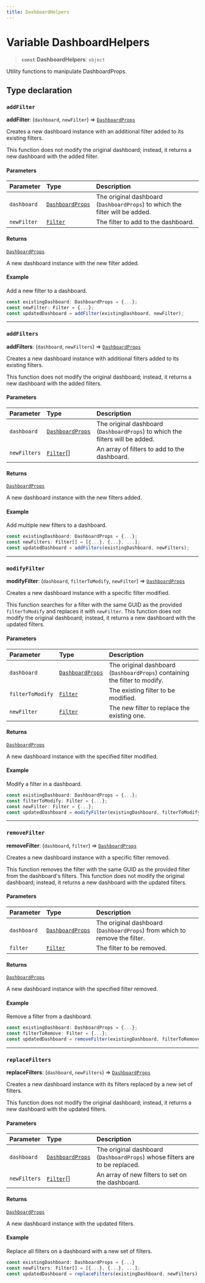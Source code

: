 ```yaml
---
title: DashboardHelpers
---
```


# Variable DashboardHelpers

> **`const`** **DashboardHelpers**: `object`

Utility functions to manipulate DashboardProps.

## Type declaration

### `addFilter`

**addFilter**: (`dashboard`, `newFilter`) => [`DashboardProps`](../interfaces/interface.DashboardProps.md)

Creates a new dashboard instance with an additional filter added to its existing filters.

This function does not modify the original dashboard; instead, it returns a new dashboard with the added filter.

#### Parameters

| Parameter | Type | Description |
| :------ | :------ | :------ |
| `dashboard` | [`DashboardProps`](../interfaces/interface.DashboardProps.md) | The original dashboard (`DashboardProps`) to which the filter will be added. |
| `newFilter` | [`Filter`](../../sdk-data/interfaces/interface.Filter.md) | The filter to add to the dashboard. |

#### Returns

[`DashboardProps`](../interfaces/interface.DashboardProps.md)

A new dashboard instance with the new filter added.

#### Example

Add a new filter to a dashboard.
```ts
const existingDashboard: DashboardProps = {...};
const newFilter: Filter = {...};
const updatedDashboard = addFilter(existingDashboard, newFilter);
```

***

### `addFilters`

**addFilters**: (`dashboard`, `newFilters`) => [`DashboardProps`](../interfaces/interface.DashboardProps.md)

Creates a new dashboard instance with additional filters added to its existing filters.

This function does not modify the original dashboard; instead, it returns a new dashboard with the added filters.

#### Parameters

| Parameter | Type | Description |
| :------ | :------ | :------ |
| `dashboard` | [`DashboardProps`](../interfaces/interface.DashboardProps.md) | The original dashboard (`DashboardProps`) to which the filters will be added. |
| `newFilters` | [`Filter`](../../sdk-data/interfaces/interface.Filter.md)[] | An array of filters to add to the dashboard. |

#### Returns

[`DashboardProps`](../interfaces/interface.DashboardProps.md)

A new dashboard instance with the new filters added.

#### Example

Add multiple new filters to a dashboard.
```ts
const existingDashboard: DashboardProps = {...};
const newFilters: Filter[] = [{...}, {...}, ...];
const updatedDashboard = addFilters(existingDashboard, newFilters);
```

***

### `modifyFilter`

**modifyFilter**: (`dashboard`, `filterToModify`, `newFilter`) => [`DashboardProps`](../interfaces/interface.DashboardProps.md)

Creates a new dashboard instance with a specific filter modified.

This function searches for a filter with the same GUID as the provided `filterToModify` and replaces it with `newFilter`.
This function does not modify the original dashboard; instead, it returns a new dashboard with the updated filters.

#### Parameters

| Parameter | Type | Description |
| :------ | :------ | :------ |
| `dashboard` | [`DashboardProps`](../interfaces/interface.DashboardProps.md) | The original dashboard (`DashboardProps`) containing the filter to modify. |
| `filterToModify` | [`Filter`](../../sdk-data/interfaces/interface.Filter.md) | The existing filter to be modified. |
| `newFilter` | [`Filter`](../../sdk-data/interfaces/interface.Filter.md) | The new filter to replace the existing one. |

#### Returns

[`DashboardProps`](../interfaces/interface.DashboardProps.md)

A new dashboard instance with the specified filter modified.

#### Example

Modify a filter in a dashboard.
```ts
const existingDashboard: DashboardProps = {...};
const filterToModify: Filter = {...};
const newFilter: Filter = {...};
const updatedDashboard = modifyFilter(existingDashboard, filterToModify, newFilter);
```

***

### `removeFilter`

**removeFilter**: (`dashboard`, `filter`) => [`DashboardProps`](../interfaces/interface.DashboardProps.md)

Creates a new dashboard instance with a specific filter removed.

This function removes the filter with the same GUID as the provided filter from the dashboard's filters.
This function does not modify the original dashboard; instead, it returns a new dashboard with the updated filters.

#### Parameters

| Parameter | Type | Description |
| :------ | :------ | :------ |
| `dashboard` | [`DashboardProps`](../interfaces/interface.DashboardProps.md) | The original dashboard (`DashboardProps`) from which to remove the filter. |
| `filter` | [`Filter`](../../sdk-data/interfaces/interface.Filter.md) | The filter to be removed. |

#### Returns

[`DashboardProps`](../interfaces/interface.DashboardProps.md)

A new dashboard instance with the specified filter removed.

#### Example

Remove a filter from a dashboard.
```ts
const existingDashboard: DashboardProps = {...};
const filterToRemove: Filter = {...};
const updatedDashboard = removeFilter(existingDashboard, filterToRemove);
```

***

### `replaceFilters`

**replaceFilters**: (`dashboard`, `newFilters`) => [`DashboardProps`](../interfaces/interface.DashboardProps.md)

Creates a new dashboard instance with its filters replaced by a new set of filters.

This function does not modify the original dashboard; instead, it returns a new dashboard with the updated filters.

#### Parameters

| Parameter | Type | Description |
| :------ | :------ | :------ |
| `dashboard` | [`DashboardProps`](../interfaces/interface.DashboardProps.md) | The original dashboard (`DashboardProps`) whose filters are to be replaced. |
| `newFilters` | [`Filter`](../../sdk-data/interfaces/interface.Filter.md)[] | An array of new filters to set on the dashboard. |

#### Returns

[`DashboardProps`](../interfaces/interface.DashboardProps.md)

A new dashboard instance with the updated filters.

#### Example

Replace all filters on a dashboard with a new set of filters.
```ts
const existingDashboard: DashboardProps = {...}
const newFilters: Filter[] = [{...}, {...}, ...];
const updatedDashboard = replaceFilters(existingDashboard, newFilters);
```
